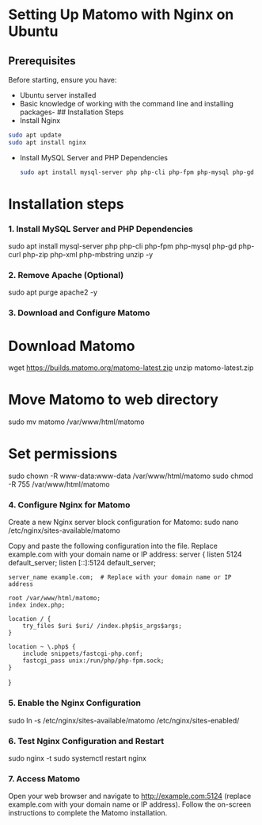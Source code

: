 # Setting Up Matomo with Nginx on Ubuntu
## Prerequisites
Before starting, ensure you have:
 
- Ubuntu server installed
- Basic knowledge of working with the command line and installing packages- ## Installation Steps
- Install Nginx

```bash
sudo apt update
sudo apt install nginx
```

- Install MySQL Server and PHP Dependencies
  ```bash
  sudo apt install mysql-server php php-cli php-fpm php-mysql php-gd php-curl php-zip php-xml php-mbstring unzip -y
  ``` 
# Installation steps
### 1. Install MySQL Server and PHP Dependencies
sudo apt install mysql-server php php-cli php-fpm php-mysql php-gd php-curl php-zip php-xml php-mbstring unzip -y

### 2. Remove Apache (Optional)
sudo apt purge apache2 -y

### 3. Download and Configure Matomo
# Download Matomo
wget https://builds.matomo.org/matomo-latest.zip
unzip matomo-latest.zip
# Move Matomo to web directory
sudo mv matomo /var/www/html/matomo
# Set permissions
sudo chown -R www-data:www-data /var/www/html/matomo
sudo chmod -R 755 /var/www/html/matomo

### 4. Configure Nginx for Matomo
Create a new Nginx server block configuration for Matomo:
    sudo nano /etc/nginx/sites-available/matomo

Copy and paste the following configuration into the file. Replace example.com with your domain name or IP address:
    server {
    listen 5124 default_server;
    listen [::]:5124 default_server;

    server_name example.com;  # Replace with your domain name or IP address

    root /var/www/html/matomo;
    index index.php;

    location / {
        try_files $uri $uri/ /index.php$is_args$args;
    }

    location ~ \.php$ {
        include snippets/fastcgi-php.conf;
        fastcgi_pass unix:/run/php/php-fpm.sock;
    }
}

### 5. Enable the Nginx Configuration
sudo ln -s /etc/nginx/sites-available/matomo /etc/nginx/sites-enabled/

### 6. Test Nginx Configuration and Restart
sudo nginx -t
sudo systemctl restart nginx

### 7. Access Matomo
Open your web browser and navigate to http://example.com:5124 (replace example.com with your domain name or IP address). Follow the on-screen instructions to complete the Matomo installation.
